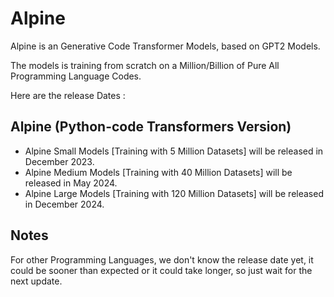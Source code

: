 # Alpine
Alpine is an Generative Code Transformer Models, based on GPT2 Models.

The models is training from scratch on a Million/Billion of Pure All Programming Language Codes.

Here are the release Dates :

## Alpine (Python-code Transformers Version)
- Alpine Small Models [Training with 5 Million Datasets] will be released in December 2023.
- Alpine Medium Models [Training with 40 Million Datasets] will be released in May 2024.
- Alpine Large Models [Training with 120 Million Datasets] will be released in December 2024.


## Notes
For other Programming Languages, we don't know the release date yet, it could be sooner than expected or it could take longer, so just wait for the next update.
  
